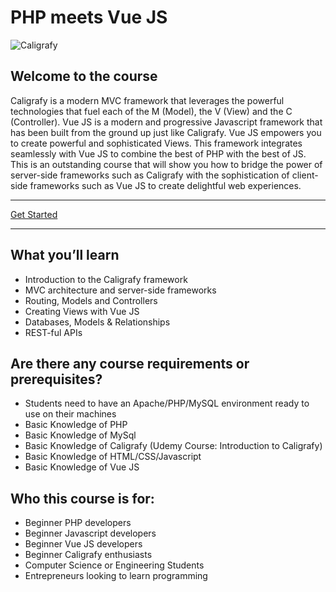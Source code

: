 # PHP meets Vue JS
![Caligrafy](https://caligrafy.com/public/images/resources/caligrafy_vue_text.png)

## Welcome to the course

Caligrafy is a modern MVC framework that leverages the powerful technologies that fuel each of the M (Model), the V (View) and the C (Controller). Vue JS is a modern and progressive Javascript framework that has been built from the ground up just like Caligrafy. Vue JS empowers you to create powerful and sophisticated Views. This framework integrates seamlessly with Vue JS to combine the best of PHP with the best of JS.  This is an outstanding course that will show you how to bridge the power of server-side frameworks such as Caligrafy with the sophistication of client-side frameworks such as Vue JS to create delightful web experiences.

***
[Get Started](https://github.com/caligrafy/caligrafy-vue-course/wiki)
***

## What you’ll learn
- Introduction to the Caligrafy framework
- MVC architecture and server-side frameworks
- Routing, Models and Controllers
- Creating Views with Vue JS
- Databases, Models & Relationships
- REST-ful APIs

## Are there any course requirements or prerequisites?
- Students need to have an Apache/PHP/MySQL environment ready to use on their machines
- Basic Knowledge of PHP
- Basic Knowledge of MySql
- Basic Knowledge of Caligrafy (Udemy Course: Introduction to Caligrafy)
- Basic Knowledge of HTML/CSS/Javascript
- Basic Knowledge of Vue JS

## Who this course is for:
- Beginner PHP developers
- Beginner Javascript developers
- Beginner Vue JS developers
- Beginner Caligrafy enthusiasts
- Computer Science or Engineering Students
- Entrepreneurs looking to learn programming
